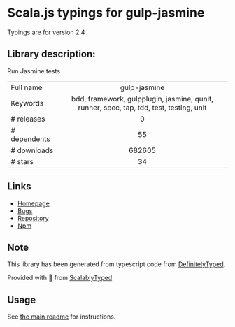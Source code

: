 
# Scala.js typings for gulp-jasmine

Typings are for version 2.4

## Library description:
Run Jasmine tests

|                    |                 |
| ------------------ | :-------------: |
| Full name          | gulp-jasmine |
| Keywords           | bdd, framework, gulpplugin, jasmine, qunit, runner, spec, tap, tdd, test, testing, unit |
| # releases         | 0 |
| # dependents       | 55 |
| # downloads        | 682605 |
| # stars            | 34 |

## Links
- [Homepage](https://github.com/sindresorhus/gulp-jasmine#readme)
- [Bugs](https://github.com/sindresorhus/gulp-jasmine/issues)
- [Repository](https://github.com/sindresorhus/gulp-jasmine)
- [Npm](https://www.npmjs.com/package/gulp-jasmine)
    


## Note
This library has been generated from typescript code from [DefinitelyTyped](https://definitelytyped.org).

Provided with :purple_heart: from [ScalablyTyped](https://github.com/oyvindberg/ScalablyTyped)

## Usage
See [the main readme](../../readme.md) for instructions.


